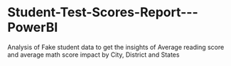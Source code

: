 # Student-Test-Scores-Report---PowerBI
Analysis of Fake student data to get the insights of Average reading score and average math score impact by City, District and States
